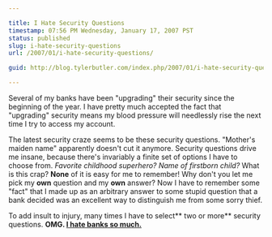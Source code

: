 ```yaml
---

title: I Hate Security Questions
timestamp: 07:56 PM Wednesday, January 17, 2007 PST
status: published
slug: i-hate-security-questions
url: /2007/01/i-hate-security-questions/

guid: http://blog.tylerbutler.com/index.php/2007/01/i-hate-security-questions/

---
```


Several of my banks have been "upgrading" their security since the beginning
of the year. I have pretty much accepted the fact that "upgrading" security
means my blood pressure will needlessly rise the next time I try to access my
account.

The latest security craze seems to be these security questions. "Mother's
maiden name" apparently doesn't cut it anymore. Security questions drive me
insane, because there's invariably a finite set of options I have to choose
from. _Favorite childhood superhero?_ _Name of firstborn child?_ What is this
crap? **None** of it is easy for me to remember! Why don't you let me pick my
**own** question and my **own** answer? Now I have to remember some "fact"
that I made up as an arbitrary answer to some stupid question that a bank
decided was an excellent way to distinguish me from some sorry thief.

To add insult to injury, many times I have to select** two or more** security
questions. **OMG. [I hate banks so much.][1]**

   [1]: /2004/08/i-hate-banks/
